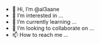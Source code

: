 - 👋 Hi, I’m @al3aane
- 👀 I’m interested in ...
- 🌱 I’m currently learning ...
- 💞️ I’m looking to collaborate on ...
- 📫 How to reach me ...

<!---
al3aane/al3aane is a ✨ special ✨ repository because its `README.md` (this file) appears on your GitHub profile.
You can click the Preview link to take a look at your changes.
--->
